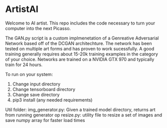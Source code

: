 # ArtistAI
Welcome to AI artist. This repo includes the code necessary to turn your computer into the next Picasso.

The GAN.py script is a custom implmenetation of a Genreative Adversarial Network based off of the DCGAN architechture. The network has been tested on multiple art forms and has proven to work sucessfully. A good training generally requires about 15-20k training examples in the category of your choice. Networks are trained on a NVIDIA GTX 970 and typically train for 24 hours.

To run on your system:
1. Change input directory
2. Change tensorboard directory
3. Change save directory
4. pip3 install (any needed requirements)

Util folder:
img_generator.py: Given a trained model directory, returns art from running generator op
resize.py: utility file to resize a set of images and save numpy array for faster load times
